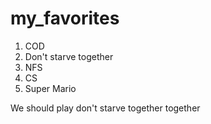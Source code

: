 # my_favorites
1. COD
2. Don't starve together
3. NFS
4. CS
5. Super Mario

We should play don't starve together together
